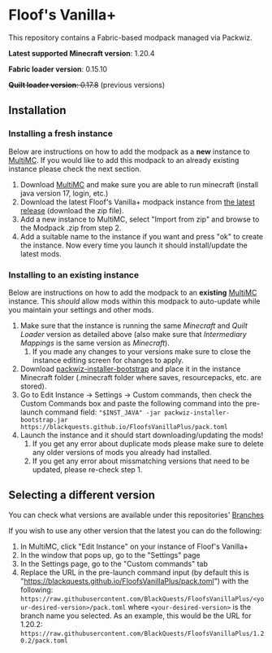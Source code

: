 # Floof's Vanilla+
This repository contains a Fabric-based modpack managed via Packwiz.

**Latest supported Minecraft version**: 1.20.4

**Fabric loader version**: 0.15.10

~~**Quilt loader version**: 0.17.8~~ (previous versions)

## Installation

### Installing a fresh instance
Below are instructions on how to add the modpack as a **new** instance to [MultiMC](https://multimc.org/). If you would like to add this modpack to an already existing instance please check the next section.

1. Download [MultiMC](https://multimc.org/) and make sure you are able to run minecraft (install java version 17, login, etc.)
2. Download the latest Floof's Vanilla+ modpack instance from [the latest release](https://github.com/BlackQuests/FloofsVanillaPlus/releases/latest) (download the zip file).
3. Add a new instance to MultiMC, select "Import from zip" and browse to the Modpack .zip from step 2.
4. Add a suitable name to the instance if you want and press "ok" to create the instance. Now every time you launch it should install/update the latest mods.

### Installing to an existing instance
Below are instructions on how to add the modpack to an **existing** [MultiMC](https://multimc.org/) instance. This _should_ allow mods within this modpack to auto-update while you maintain your settings and other mods.

1. Make sure that the instance is running the same _Minecraft_ and _Quilt Loader_ version as detailed above (also make sure that _Intermediary Mappings_ is the same version as _Minecraft_).
    1. If you made any changes to your versions make sure to close the instance editing screen for changes to apply.
2. Download [packwiz-installer-bootstrap](https://github.com/packwiz/packwiz-installer-bootstrap/releases) and place it in the instance Minecraft folder (.minecraft folder where saves, resourcepacks, etc. are stored).
3. Go to Edit Instance -> Settings -> Custom commands, then check the Custom Commands box and paste the following command into the pre-launch command field:
`"$INST_JAVA" -jar packwiz-installer-bootstrap.jar https://blackquests.github.io/FloofsVanillaPlus/pack.toml`
4. Launch the instance and it should start downloading/updating the mods! 
    1. If you get any error about duplicate mods please make sure to delete any older versions of mods you already had installed.
    2. If you get any error about missmatching versions that need to be updated, please re-check step 1.

## Selecting a different version

You can check what versions are available under this repositories' [Branches](https://github.com/BlackQuests/FloofsVanillaPlus/branches/all)

If you wish to use any other version that the latest you can do the following:

1. In MultiMC, click "Edit Instance" on your instance of Floof's Vanilla+
2. In the window that pops up, go to the "Settings" page
3. In the Settings page, go to the "Custom commands" tab
4. Replace the URL in the pre-launch command input (by default this is "https://blackquests.github.io/FloofsVanillaPlus/pack.toml") with the following: 
`https://raw.githubusercontent.com/BlackQuests/FloofsVanillaPlus/<your-desired-version>/pack.toml` where `<your-desired-version>` is the branch name you selected. As an example, this would be the URL for 1.20.2: `https://raw.githubusercontent.com/BlackQuests/FloofsVanillaPlus/1.20.2/pack.toml`

